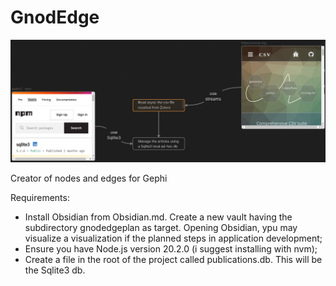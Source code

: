 # GnodEdge

![](intro.png)

Creator of nodes and edges for Gephi

Requirements:
- Install Obsidian from Obsidian.md. Create a new vault having the subdirectory gnodedgeplan as target. Opening Obsidian, ypu may visualize a visualization if the planned steps in application development;
- Ensure you have Node.js version 20.2.0 (i suggest installing with nvm);
- Create a file in the root of the project called publications.db. This will be the Sqlite3 db.